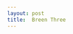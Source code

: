 ```yaml
---
layout: post
title:  Breen Three
---
```

<html>
<head>
<title>
</title>
<!--For All Of The Other Ones Too, Up There Where It Says title:  Breen One, That Means That That Is The Title And That Counts?-->
</head>
<body>
</body>
</html>
